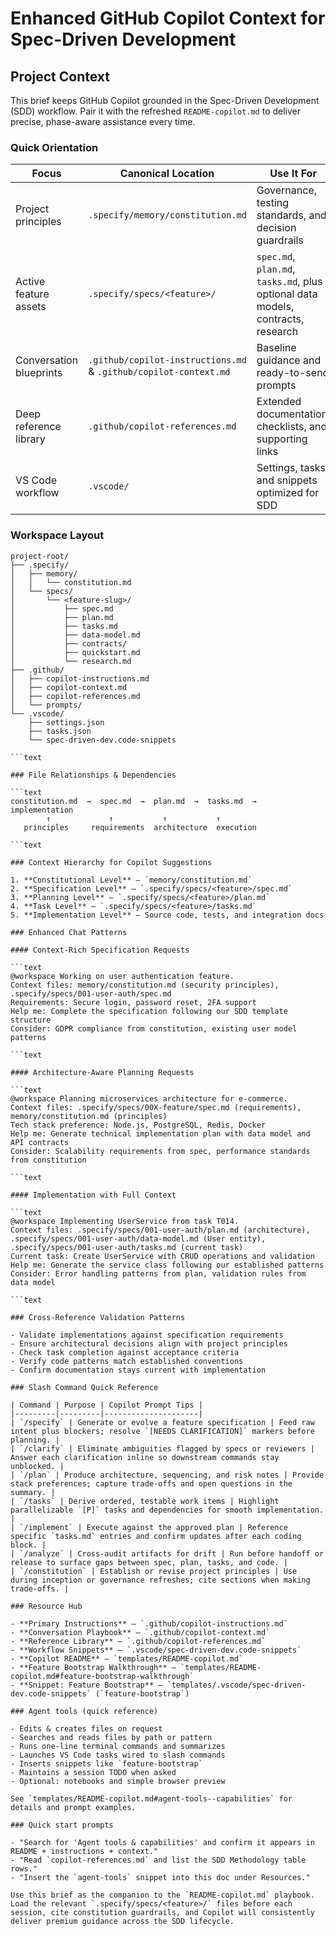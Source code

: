 # Enhanced GitHub Copilot Context for Spec-Driven Development

## Project Context

This brief keeps GitHub Copilot grounded in the Spec-Driven Development (SDD) workflow. Pair it with the refreshed `README-copilot.md` to deliver precise, phase-aware assistance every time.

### Quick Orientation

| Focus | Canonical Location | Use It For |
|-------|--------------------|------------|
| Project principles | `.specify/memory/constitution.md` | Governance, testing standards, and decision guardrails |
| Active feature assets | `.specify/specs/<feature>/` | `spec.md`, `plan.md`, `tasks.md`, plus optional data models, contracts, research |
| Conversation blueprints | `.github/copilot-instructions.md` & `.github/copilot-context.md` | Baseline guidance and ready-to-send prompts |
| Deep reference library | `.github/copilot-references.md` | Extended documentation, checklists, and supporting links |
| VS Code workflow | `.vscode/` | Settings, tasks, and snippets optimized for SDD |

### Workspace Layout

```text
project-root/
├── .specify/
│   ├── memory/
│   │   └── constitution.md
│   └── specs/
│       └── <feature-slug>/
│           ├── spec.md
│           ├── plan.md
│           ├── tasks.md
│           ├── data-model.md
│           ├── contracts/
│           ├── quickstart.md
│           └── research.md
├── .github/
│   ├── copilot-instructions.md
│   ├── copilot-context.md
│   ├── copilot-references.md
│   └── prompts/
└── .vscode/
    ├── settings.json
    ├── tasks.json
    └── spec-driven-dev.code-snippets

```text

### File Relationships & Dependencies

```text
constitution.md  →  spec.md  →  plan.md  →  tasks.md  →  implementation
        ↑             ↑           ↑           ↑
   principles     requirements  architecture  execution

```text

### Context Hierarchy for Copilot Suggestions

1. **Constitutional Level** – `memory/constitution.md`
2. **Specification Level** – `.specify/specs/<feature>/spec.md`
3. **Planning Level** – `.specify/specs/<feature>/plan.md`
4. **Task Level** – `.specify/specs/<feature>/tasks.md`
5. **Implementation Level** – Source code, tests, and integration docs

### Enhanced Chat Patterns

#### Context-Rich Specification Requests

```text
@workspace Working on user authentication feature.
Context files: memory/constitution.md (security principles), .specify/specs/001-user-auth/spec.md
Requirements: Secure login, password reset, 2FA support
Help me: Complete the specification following our SDD template structure
Consider: GDPR compliance from constitution, existing user model patterns

```text

#### Architecture-Aware Planning Requests

```text
@workspace Planning microservices architecture for e-commerce.
Context files: .specify/specs/00X-feature/spec.md (requirements), memory/constitution.md (principles)
Tech stack preference: Node.js, PostgreSQL, Redis, Docker
Help me: Generate technical implementation plan with data model and API contracts
Consider: Scalability requirements from spec, performance standards from constitution

```text

#### Implementation with Full Context

```text
@workspace Implementing UserService from task T014.
Context files: .specify/specs/001-user-auth/plan.md (architecture), .specify/specs/001-user-auth/data-model.md (User entity), .specify/specs/001-user-auth/tasks.md (current task)
Current task: Create UserService with CRUD operations and validation
Help me: Generate the service class following our established patterns
Consider: Error handling patterns from plan, validation rules from data model

```text

### Cross-Reference Validation Patterns

- Validate implementations against specification requirements
- Ensure architectural decisions align with project principles
- Check task completion against acceptance criteria
- Verify code patterns match established conventions
- Confirm documentation stays current with implementation

### Slash Command Quick Reference

| Command | Purpose | Copilot Prompt Tips |
|---------|---------|---------------------|
| `/specify` | Generate or evolve a feature specification | Feed raw intent plus blockers; resolve `[NEEDS CLARIFICATION]` markers before planning. |
| `/clarify` | Eliminate ambiguities flagged by specs or reviewers | Answer each clarification inline so downstream commands stay unblocked. |
| `/plan` | Produce architecture, sequencing, and risk notes | Provide stack preferences; capture trade-offs and open questions in the summary. |
| `/tasks` | Derive ordered, testable work items | Highlight parallelizable `[P]` tasks and dependencies for smooth implementation. |
| `/implement` | Execute against the approved plan | Reference specific `tasks.md` entries and confirm updates after each coding block. |
| `/analyze` | Cross-audit artifacts for drift | Run before handoff or release to surface gaps between spec, plan, tasks, and code. |
| `/constitution` | Establish or revise project principles | Use during inception or governance refreshes; cite sections when making trade-offs. |

### Resource Hub

- **Primary Instructions** – `.github/copilot-instructions.md`
- **Conversation Playbook** – `.github/copilot-context.md`
- **Reference Library** – `.github/copilot-references.md`
- **Workflow Snippets** – `.vscode/spec-driven-dev.code-snippets`
- **Copilot README** – `templates/README-copilot.md`
- **Feature Bootstrap Walkthrough** – `templates/README-copilot.md#feature-bootstrap-walkthrough`
- **Snippet: Feature Bootstrap** – `templates/.vscode/spec-driven-dev.code-snippets` (`feature-bootstrap`)

### Agent tools (quick reference)

- Edits & creates files on request
- Searches and reads files by path or pattern
- Runs one-line terminal commands and summarizes
- Launches VS Code tasks wired to slash commands
- Inserts snippets like `feature-bootstrap`
- Maintains a session TODO when asked
- Optional: notebooks and simple browser preview

See `templates/README-copilot.md#agent-tools--capabilities` for details and prompt examples.

### Quick start prompts

- "Search for 'Agent tools & capabilities' and confirm it appears in README + instructions + context."
- "Read `copilot-references.md` and list the SDD Methodology table rows."
- "Insert the `agent-tools` snippet into this doc under Resources."

Use this brief as the companion to the `README-copilot.md` playbook. Load the relevant `.specify/specs/<feature>/` files before each session, cite constitution guardrails, and Copilot will consistently deliver premium guidance across the SDD lifecycle.
